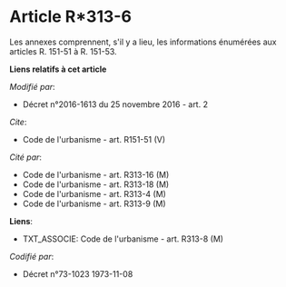 # Article R*313-6

Les annexes comprennent, s'il y a lieu, les informations énumérées aux articles R. 151-51 à R. 151-53.

**Liens relatifs à cet article**

_Modifié par_:

  - Décret n°2016-1613 du 25 novembre 2016 - art. 2

_Cite_:

  - Code de l'urbanisme - art. R151-51 (V)

_Cité par_:

  - Code de l'urbanisme - art. R313-16 (M)
  - Code de l'urbanisme - art. R313-18 (M)
  - Code de l'urbanisme - art. R313-4 (M)
  - Code de l'urbanisme - art. R313-9 (M)

**Liens**:

  - TXT_ASSOCIE: Code de l'urbanisme - art. R313-8 (M)

_Codifié par_:

  - Décret n°73-1023 1973-11-08
